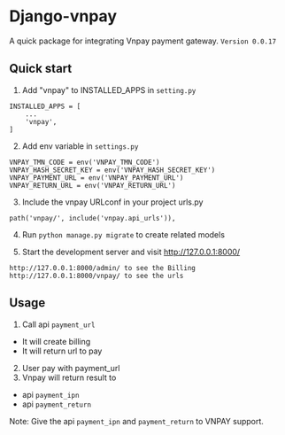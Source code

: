 Django-vnpay
=====
A quick package for integrating Vnpay payment gateway.
`Version 0.0.17`

Quick start
-----------

1. Add "vnpay" to INSTALLED_APPS in `setting.py`
```
INSTALLED_APPS = [
    ...
    'vnpay',
]
```
2. Add env variable in `settings.py`
```
VNPAY_TMN_CODE = env('VNPAY_TMN_CODE')
VNPAY_HASH_SECRET_KEY = env('VNPAY_HASH_SECRET_KEY')
VNPAY_PAYMENT_URL = env('VNPAY_PAYMENT_URL')
VNPAY_RETURN_URL = env('VNPAY_RETURN_URL')
```

3. Include the vnpay URLconf in your project urls.py

```
path('vnpay/', include('vnpay.api_urls')),
```

4. Run ``python manage.py migrate`` to create related models

5. Start the development server and visit http://127.0.0.1:8000/
```
http://127.0.0.1:8000/admin/ to see the Billing
http://127.0.0.1:8000/vnpay/ to see the urls
```

Usage
-----------
1. Call api `payment_url`
- It will create billing
- It will return url to pay
2. User pay with payment_url
3. Vnpay will return result to
- api `payment_ipn`
- api `payment_return`

Note: Give the api `payment_ipn` and `payment_return` to VNPAY support.
